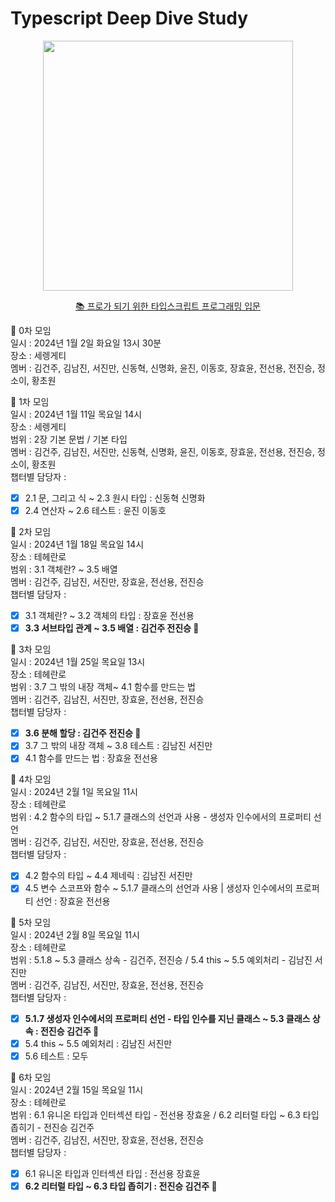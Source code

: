 # Typescript Deep Dive Study

<center><img src="https://github.com/KIMGEUNDU/Typescript-Deep-Dive/assets/126174401/8defd427-4963-4249-8c9c-45379510eb3b" width=400 />

<a href="https://www.aladin.co.kr/shop/wproduct.aspx?ItemId=313290072&start=slayer">📚 프로가 되기 위한 타입스크립트 프로그래밍 입문</a></center>


📘 0차 모임  
일시 : 2024년 1월 2일 화요일 13시 30분  
장소 : 세렝게티  
멤버 : 김건주, 김남진, 서진만, 신동혁, 신명화, 윤진, 이동호, 장효윤, 전선용, 전진승, 정소이, 황초원  

📘 1차 모임  
일시 : 2024년 1월 11일 목요일 14시  
장소 : 세렝게티  
범위 : 2장 기본 문법 / 기본 타입  
멤버 : 김건주, 김남진, 서진만, 신동혁, 신명화, 윤진, 이동호, 장효윤, 전선용, 전진승, 정소이, 황초원  
챕터별 담당자 :  
- [x] 2.1 문, 그리고 식 ~ 2.3 원시 타입 : 신동혁 신명화  
- [x] 2.4 연산자 ~ 2.6 테스트 : 윤진 이동호  

📘 2차 모임  
일시 : 2024년 1월 18일 목요일 14시  
장소 : 테헤란로  
범위 : 3.1 객체란? ~ 3.5 배열  
멤버 : 김건주, 김남진, 서진만, 장효윤, 전선용, 전진승  
챕터별 담당자 : 
- [x] 3.1 객체란? ~ 3.2 객체의 타입 : 장효윤 전선용
- [x] **3.3 서브타입 관계 ~ 3.5 배열 : 김건주 전진승 🔖**

📘 3차 모임  
일시 : 2024년 1월 25일 목요일 13시  
장소 : 테헤란로  
범위 : 3.7 그 밖의 내장 객체~ 4.1 함수를 만드는 법  
멤버 : 김건주, 김남진, 서진만, 장효윤, 전선용, 전진승  
챕터별 담당자 : 
- [x] **3.6 분해 할당 : 김건주 전진승 🔖**
- [x] 3.7 그 밖의 내장 객체 ~ 3.8 테스트 : 김남진 서진만
- [x] 4.1 함수를 만드는 법 : 장효윤 전선용

📘 4차 모임  
일시 : 2024년 2월 1일 목요일 11시  
장소 : 테헤란로  
범위 : 4.2 함수의 타입 ~ 5.1.7 클래스의 선언과 사용 - 생성자 인수에서의 프로퍼티 선언  
멤버 : 김건주, 김남진, 서진만, 장효윤, 전선용, 전진승  
챕터별 담당자 : 
- [x] 4.2 함수의 타입 ~ 4.4 제네릭 : 김남진 서진만
- [x] 4.5 변수 스코프와 함수 ~ 5.1.7 클래스의 선언과 사용 | 생성자 인수에서의 프로퍼티 선언 : 장효윤 전선용

📘 5차 모임  
일시 : 2024년 2월 8일 목요일 11시  
장소 : 테헤란로  
범위 : 5.1.8 ~ 5.3 클래스 상속 - 김건주, 전진승 / 5.4 this ~ 5.5 예외처리 - 김남진 서진만  
멤버 : 김건주, 김남진, 서진만, 장효윤, 전선용, 전진승  
챕터별 담당자 : 
- [x] **5.1.7 생성자 인수에서의 프로퍼티 선언 - 타입 인수를 지닌 클래스 ~ 5.3 클래스 상속 : 전진승 김건주 🔖**
- [x] 5.4 this ~ 5.5 예외처리 : 김남진 서진만
- [x] 5.6 테스트 : 모두

📘 6차 모임  
일시 : 2024년 2월 15일 목요일 11시  
장소 : 테헤란로  
범위 : 6.1 유니온 타입과 인터섹션 타입 - 전선용 장효윤 / 6.2 리터럴 타입 ~ 6.3 타입 좁히기 - 전진승 김건주  
멤버 : 김건주, 김남진, 서진만, 장효윤, 전선용, 전진승  
챕터별 담당자 : 
- [x] 6.1 유니온 타입과 인터섹션 타입 : 전선용 장효윤
- [x] **6.2 리터럴 타입 ~ 6.3 타입 좁히기 : 전진승 김건주 🔖**
